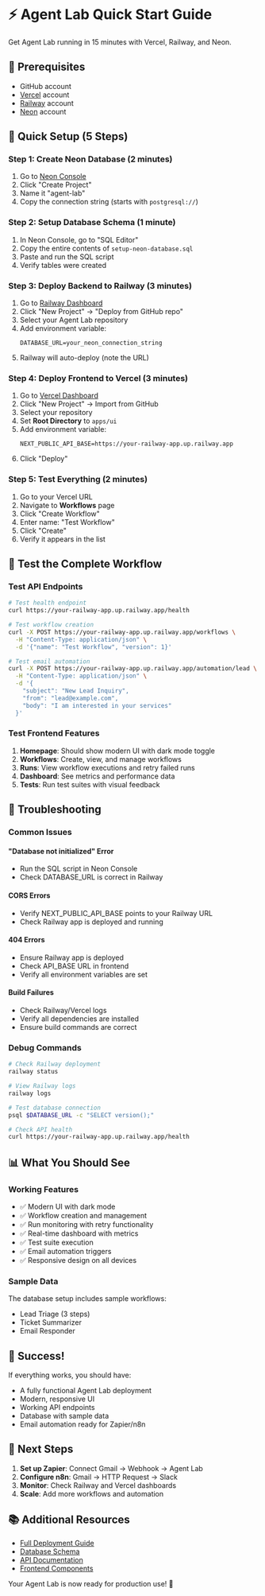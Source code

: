 # ⚡ Agent Lab Quick Start Guide

Get Agent Lab running in 15 minutes with Vercel, Railway, and Neon.

## 🎯 Prerequisites

- GitHub account
- [Vercel](https://vercel.com) account
- [Railway](https://railway.app) account
- [Neon](https://neon.tech) account

## 🚀 Quick Setup (5 Steps)

### Step 1: Create Neon Database (2 minutes)

1. Go to [Neon Console](https://console.neon.tech)
2. Click "Create Project"
3. Name it "agent-lab"
4. Copy the connection string (starts with `postgresql://`)

### Step 2: Setup Database Schema (1 minute)

1. In Neon Console, go to "SQL Editor"
2. Copy the entire contents of `setup-neon-database.sql`
3. Paste and run the SQL script
4. Verify tables were created

### Step 3: Deploy Backend to Railway (3 minutes)

1. Go to [Railway Dashboard](https://railway.app/dashboard)
2. Click "New Project" → "Deploy from GitHub repo"
3. Select your Agent Lab repository
4. Add environment variable:
   ```
   DATABASE_URL=your_neon_connection_string
   ```
5. Railway will auto-deploy (note the URL)

### Step 4: Deploy Frontend to Vercel (3 minutes)

1. Go to [Vercel Dashboard](https://vercel.com/dashboard)
2. Click "New Project" → Import from GitHub
3. Select your repository
4. Set **Root Directory** to `apps/ui`
5. Add environment variable:
   ```
   NEXT_PUBLIC_API_BASE=https://your-railway-app.up.railway.app
   ```
6. Click "Deploy"

### Step 5: Test Everything (2 minutes)

1. Go to your Vercel URL
2. Navigate to **Workflows** page
3. Click "Create Workflow"
4. Enter name: "Test Workflow"
5. Click "Create"
6. Verify it appears in the list

## 🧪 Test the Complete Workflow

### Test API Endpoints

```bash
# Test health endpoint
curl https://your-railway-app.up.railway.app/health

# Test workflow creation
curl -X POST https://your-railway-app.up.railway.app/workflows \
  -H "Content-Type: application/json" \
  -d '{"name": "Test Workflow", "version": 1}'

# Test email automation
curl -X POST https://your-railway-app.up.railway.app/automation/lead \
  -H "Content-Type: application/json" \
  -d '{
    "subject": "New Lead Inquiry",
    "from": "lead@example.com",
    "body": "I am interested in your services"
  }'
```

### Test Frontend Features

1. **Homepage**: Should show modern UI with dark mode toggle
2. **Workflows**: Create, view, and manage workflows
3. **Runs**: View workflow executions and retry failed runs
4. **Dashboard**: See metrics and performance data
5. **Tests**: Run test suites with visual feedback

## 🔧 Troubleshooting

### Common Issues

#### "Database not initialized" Error

- Run the SQL script in Neon Console
- Check DATABASE_URL is correct in Railway

#### CORS Errors

- Verify NEXT_PUBLIC_API_BASE points to your Railway URL
- Check Railway app is deployed and running

#### 404 Errors

- Ensure Railway app is deployed
- Check API_BASE URL in frontend
- Verify all environment variables are set

#### Build Failures

- Check Railway/Vercel logs
- Verify all dependencies are installed
- Ensure build commands are correct

### Debug Commands

```bash
# Check Railway deployment
railway status

# View Railway logs
railway logs

# Test database connection
psql $DATABASE_URL -c "SELECT version();"

# Check API health
curl https://your-railway-app.up.railway.app/health
```

## 📊 What You Should See

### Working Features

- ✅ Modern UI with dark mode
- ✅ Workflow creation and management
- ✅ Run monitoring with retry functionality
- ✅ Real-time dashboard with metrics
- ✅ Test suite execution
- ✅ Email automation triggers
- ✅ Responsive design on all devices

### Sample Data

The database setup includes sample workflows:

- Lead Triage (3 steps)
- Ticket Summarizer
- Email Responder

## 🎉 Success!

If everything works, you should have:

- A fully functional Agent Lab deployment
- Modern, responsive UI
- Working API endpoints
- Database with sample data
- Email automation ready for Zapier/n8n

## 🚀 Next Steps

1. **Set up Zapier**: Connect Gmail → Webhook → Agent Lab
2. **Configure n8n**: Gmail → HTTP Request → Slack
3. **Monitor**: Check Railway and Vercel dashboards
4. **Scale**: Add more workflows and automation

## 📚 Additional Resources

- [Full Deployment Guide](DEPLOYMENT_GUIDE.md)
- [Database Schema](setup-neon-database.sql)
- [API Documentation](src/api/server.ts)
- [Frontend Components](apps/ui/src)

Your Agent Lab is now ready for production use! 🎉
